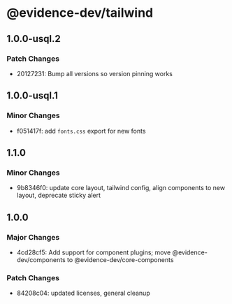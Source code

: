 # @evidence-dev/tailwind

## 1.0.0-usql.2

### Patch Changes

- 20127231: Bump all versions so version pinning works

## 1.0.0-usql.1

### Minor Changes

- f051417f: add `fonts.css` export for new fonts
## 1.1.0

### Minor Changes

- 9b8346f0: update core layout, tailwind config, align components to new layout, deprecate sticky alert

## 1.0.0

### Major Changes

- 4cd28cf5: Add support for component plugins; move @evidence-dev/components to @evidence-dev/core-components

### Patch Changes

- 84208c04: updated licenses, general cleanup

